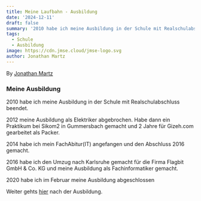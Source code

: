 ```yaml
---
title: Meine Laufbahn - Ausbildung
date: '2024-12-11'
draft: false
summary: '2010 habe ich meine Ausbildung in der Schule mit Realschulabschluss beendet.'
tags:
  - Schule
  - Ausbildung
image: https://cdn.jmse.cloud/jmse-logo.svg
author: Jonathan Martz
---
```


By [Jonathan Martz](https://www.jmartz.de)

### Meine Ausbildung

2010 habe ich meine Ausbildung in der Schule mit Realschulabschluss beendet.

2012 meine Ausbildung als Elektriker abgebrochen.
Habe dann ein Praktikum bei Sikom2 in Gummersbach gemacht und 2 Jahre für Gizeh.com gearbeitet als Packer.

2014 habe ich mein FachAbitur(IT) angefangen und den Abschluss 2016 gemacht.

2016 habe ich den Umzug nach Karlsruhe gemacht für die Firma Flagbit GmbH & Co. KG und meine Ausbildung als Fachinformatiker gemacht.

2020 habe ich im Februar meine Ausbildung abgeschlossen

Weiter gehts [hier](/blog/entwickler) nach der Ausbildung.

